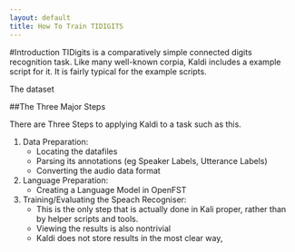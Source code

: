 ```yaml
---
layout: default
title: How To Train TIDIGITS
---
```


#Introduction
TIDigits is a comparatively simple connected digits recognition task.
Like many well-known corpia, Kaldi includes a example script for it.
It is fairly typical for the example scripts.

The dataset 


##The Three Major Steps

There are Three Steps to applying Kaldi to a task such as this.

<ol>
<li> Data Preparation:
<ul>
   <li> Locating the datafiles
   <li> Parsing its annotations (eg Speaker Labels, Utterance Labels)
   <li> Converting the audio data format
</ul>
<li> Language Preparation:
<ul>
   <li> Creating a Language Model in OpenFST
</ul>
<li>Training/Evaluating the Speach Recogniser:
<ul>
<li> This is the only step that is actually done in Kali proper, rather than by helper scripts and tools.
<li> Viewing the results is also nontrivial
<li> Kaldi does not store results in the most clear way,
</ul>
</ol>




